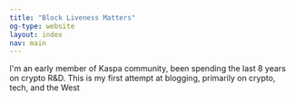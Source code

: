 ```yaml
---
title: "Block Liveness Matters"
og-type: website
layout: index
nav: main
---
```


I'm an early member of Kaspa community, been spending the last 8 years on crypto R&D. This is my first attempt at blogging, primarily on crypto, tech, and the West 
